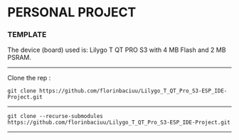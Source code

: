 # PERSONAL PROJECT
### TEMPLATE
The device (board) used is:
Lilygo T QT PRO S3 with 4 MB Flash and 2 MB PSRAM.

---

Clone the rep :
```
git clone https://github.com/florinbaciuu/Lilygo_T_QT_Pro_S3-ESP_IDE-Project.git
```
---
```
git clone --recurse-submodules https://github.com/florinbaciuu/Lilygo_T_QT_Pro_S3-ESP_IDE-Project.git
```

---

